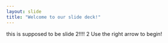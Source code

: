 ```yaml
---
layout: slide
title: "Welcome to our slide deck!"
---
```

this is supposed to be slide 2!!!! 2
Use the right arrow to begin!
